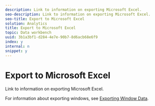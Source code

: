 ```yaml
---
description: Link to information on exporting Microsoft Excel.
seo-description: Link to information on exporting Microsoft Excel.
seo-title: Export to Microsoft Excel
solution: Analytics
title: Export to Microsoft Excel
topic: Data workbench
uuid: 3b1a3bf1-d284-4e7e-90b7-8d6acb68e6f9
index: y
internal: n
snippet: y
---
```


# Export to Microsoft Excel

Link to information on exporting Microsoft Excel.

For information about exporting windows, see [Exporting Window Data](../../../data-workbench-client/c-get-started/c-wk-win-wksp/c-exp-win-data.md#concept_8DF61D64ED434CC5A499023C44197349). 
